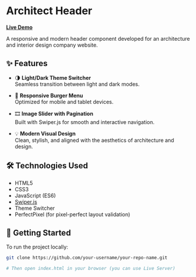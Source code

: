 # Architect Header

**[Live Demo](https://artkruzhkov.github.io/Architect/)**

A responsive and modern header component developed for an architecture and interior design company website.

## ✨ Features

- 🌗 **Light/Dark Theme Switcher**  
  Seamless transition between light and dark modes.

- 📱 **Responsive Burger Menu**  
  Optimized for mobile and tablet devices.

- 🎞️ **Image Slider with Pagination**  
  Built with Swiper.js for smooth and interactive navigation.

- 💡 **Modern Visual Design**  
  Clean, stylish, and aligned with the aesthetics of architecture and design.

## 🛠 Technologies Used

- HTML5  
- CSS3  
- JavaScript (ES6)  
- [Swiper.js](https://swiperjs.com/)  
- Theme Switcher  
- PerfectPixel (for pixel-perfect layout validation)

## 🚀 Getting Started

To run the project locally:

```bash
git clone https://github.com/your-username/your-repo-name.git

# Then open index.html in your browser (you can use Live Server)
